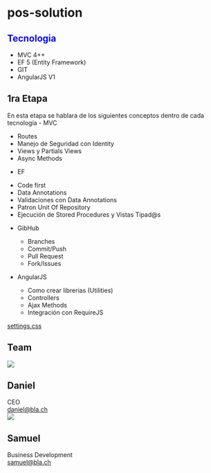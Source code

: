 # pos-solution
<div style="width:100%; color:blue;">
<h2>Tecnologia</h2>
</div>

- MVC  4++ 
- EF 5 (Entity Framework)
- GIT
- AngularJS V1

<h2>1ra Etapa</h2>
En esta etapa se hablara de los siguientes conceptos dentro de cada tecnología
 - MVC 
   <ul>
    <li>Routes</li>
    <li>Manejo de Seguridad con Identity</li>
    <li>Views y Partials Views</li>
    <li>Async Methods</li>
  </ul>

 - EF
  <ul>
    <li>Code first</li>
    <li>Data Annotations</li>
    <li>Validaciones con Data Annotations</li>
    <li>Patron Unit Of Repository</li>
    <li>Ejecución de Stored Procedures y Vistas Tipad@s</li>
  </ul>

- GibHub
  <ul>
    <li>Branches</li>
    <li>Commit/Push</li>
    <li>Pull Request</li>
    <li>Fork/Issues</li>
  </ul>

- AngularJS
  <ul>
    <li>Como crear librerias (Utilities)</li>
    <li>Controllers</li>
    <li>Ajax Methods</li>
    <li>Integración con RequireJS</li>
  </ul>

[settings.css](https://github.com/angelfeliz/pos-solution/blob/Dev/presentation.css)
<h2>Team</h2>

<div class="container">
	<div class="row">
        <div class="col-sm-6">
            <div class="business-card">
                <div class="media">
                    <div class="media-left">
                        <img class="media-object img-circle profile-img" src="http://s3.amazonaws.com/37assets/svn/765-default-avatar.png">
                    </div>
                    <div class="media-body">
                        <h2 class="media-heading">Daniel</h2>
                        <div class="job">CEO</div>
                        <div class="mail"><a href="mailto:daniel@bla.ch">daniel@bla.ch</a> </div>
                    </div>
                </div>
            </div>
        </div>
        <div class="col-sm-6">
            <div class="business-card">
                <div class="media">
                    <div class="media-left">
                        <img class="media-object img-circle profile-img" src="http://s3.amazonaws.com/37assets/svn/765-default-avatar.png">
                    </div>
                    <div class="media-body">
                        <h2 class="media-heading">Samuel</h2>
                        <div class="job">Business Development</div>
                        <div class="mail"><a href="mailto:samuel@bla.ch">samuel@bla.ch</a> </div>
                    </div>
                </div>
            </div>
        </div>
	</div>
</div>

